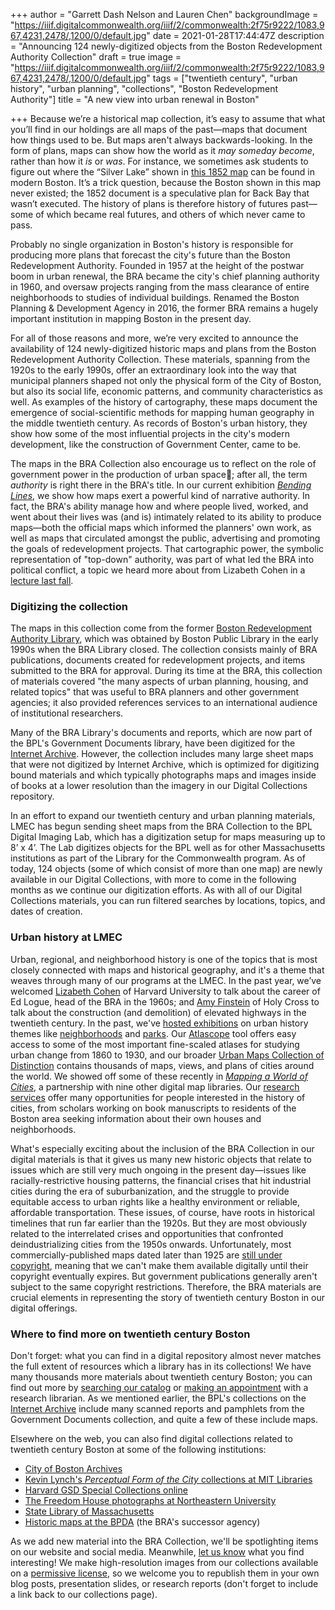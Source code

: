 +++
author = "Garrett Dash Nelson and Lauren Chen"
backgroundImage = "https://iiif.digitalcommonwealth.org/iiif/2/commonwealth:2f75r9222/1083,967,4231,2478/,1200/0/default.jpg"
date = 2021-01-28T17:44:47Z
description = "Announcing 124 newly-digitized objects from the Boston Redevelopment Authority Collection"
draft = true
image = "https://iiif.digitalcommonwealth.org/iiif/2/commonwealth:2f75r9222/1083,967,4231,2478/,1200/0/default.jpg"
tags = ["twentieth century", "urban history", "urban planning", "collections", "Boston Redevelopment Authority"]
title = "A new view into urban renewal in Boston"

+++
Because we’re a historical map collection, it’s easy to assume that what you’ll find in our holdings are all maps of the past—maps that document how things used to be. But maps aren't always backwards-looking. In the form of plans, maps can show how the world as it *may someday become*, rather than how it *is* or *was*. For instance, we sometimes ask students to figure out where the “Silver Lake” shown in [this 1852 map](https://collections.leventhalmap.org/search/commonwealth:cf95jd161) can be found in modern Boston. It’s a trick question, because the Boston shown in this map never existed; the 1852 document is a speculative plan for Back Bay that wasn’t executed. The history of plans is therefore history of futures past—some of which became real futures, and others of which never came to pass.

Probably no single organization in Boston's history is responsible for producing more plans that forecast the city's future than the Boston Redevelopment Authority. Founded in 1957 at the height of the postwar boom in urban renewal, the BRA became the city's chief planning authority in 1960, and oversaw projects ranging from the mass clearance of entire neighborhoods to studies of individual buildings. Renamed the Boston Planning & Development Agency in 2016, the former BRA remains a hugely important institution in mapping Boston in the present day.

For all of those reasons and more, we’re very excited to announce the availability of 124 newly-digitized historic maps and plans from the Boston Redevelopment Authority Collection. These materials, spanning from the 1920s to the early 1990s, offer an extraordinary look into the way that municipal planners shaped not only the physical form of the City of Boston, but also its social life, economic patterns, and community characteristics as well. As examples of the history of cartography, these maps document the emergence of social-scientific methods for mapping human geography in the middle twentieth century. As records of Boston's urban history, they show how some of the most influential projects in the city's modern development, like the construction of Government Center, came to be.

The maps in the BRA Collection also encourage us to reflect on the role of government power in the production of urban space; after all, the term *authority* is right there in the BRA's title. In our current exhibition [*Bending Lines*](https://www.leventhalmap.org/digital-exhibitions/bending-lines/power-belief/authority/), we show how maps exert a powerful kind of narrative authority. In fact, the BRA's ability manage how and where people lived, worked, and went about their lives was (and is) intimately related to its ability to produce maps—both the official maps which informed the planners' own work, as well as maps that circulated amongst the public, advertising and promoting the goals of redevelopment projects. That cartographic power, the symbolic representation of "top-down" authority, was part of what led the BRA into political conflict, a topic we heard more about from Lizabeth Cohen in a [lecture last fall](https://www.youtube.com/watch?v=_JKoC7QQBNs).

### Digitizing the collection

The maps in this collection come from the former [Boston Redevelopment Authority Library](https://archive.org/details/bostonredevelopm00bost/page/n3/mode/2up), which was obtained by Boston Public Library in the early 1990s when the BRA Library closed. The collection consists mainly of BRA publications, documents created for redevelopment projects, and items submitted to the BRA for approval. During its time at the BRA, this collection of materials covered "the many aspects of urban planning, housing, and related topics" that was useful to BRA planners and other government agencies; it also provided references services to an international audience of institutional researchers.

Many of the BRA Library's documents and reports, which are now part of the BPL's Government Documents library, have been digitized for the [Internet Archive](https://archive.org/details/bostonpubliclibrary?and%5B%5D=redevelopment&sin=). However, the collection includes many large sheet maps that were not digitized by Internet Archive, which is optimized for digitizing bound materials and which typically photographs maps and images inside of books at a lower resolution than the imagery in our Digital Collections repository.

In an effort to expand our twentieth century and urban planning materials, LMEC has begun sending sheet maps from the BRA Collection to the BPL Digital Imaging Lab, which has a digitization setup for maps measuring up to 8’ x 4’. The Lab digitizes objects for the BPL well as for other Massachusetts institutions as part of the Library for the Commonwealth program. As of today, 124 objects (some of which consist of more than one map) are newly available in our Digital Collections, with more to come in the following months as we continue our digitization efforts. As with all of our Digital Collections materials, you can run filtered searches by locations, topics, and dates of creation.

### Urban history at LMEC

Urban, regional, and neighborhood history is one of the topics that is most closely connected with maps and historical geography, and it's a theme that weaves through many of our programs at the LMEC. In the past year, we’ve welcomed [Lizabeth Cohen](https://www.youtube.com/watch?v=_JKoC7QQBNs) of Harvard University to talk about the career of Ed Logue, head of the BRA in the 1960s; and [Amy Finstein](https://www.leventhalmap.org/event/amy-finstein-nov-16/) of Holy Cross to talk about the construction (and demolition) of elevated highways in the twentieth century. In the past, we've [hosted exhibitions](https://www.leventhalmap.org/exhibitions/past-exhibitions/) on urban history themes like [neighborhoods](https://collections.leventhalmap.org/exhibits/9) and [parks](https://collections.leventhalmap.org/exhibits/21). Our [Atlascope](https://atlascope.leventhalmap.org) tool offers easy access to some of the most important fine-scaled atlases for studying urban change from 1860 to 1930, and our broader [Urban Maps Collection of Distinction](https://collections.leventhalmap.org/search?f%5Bcollection_name_ssim%5D%5B%5D=Urban+Maps+%28Collection+of+Distinction%29) contains thousands of maps, views, and plans of cities around the world. We showed off some of these recently in [*Mapping a World of Cities*](https://www.leventhalmap.org/projects/mapping-a-world-of-cities/), a partnership with nine other digital map libraries. Our [research services](https://www.leventhalmap.org/research/) offer many opportunities for people interested in the history of cities, from scholars working on book manuscripts to residents of the Boston area seeking information about their own houses and neighborhoods.

What's especially exciting about the inclusion of the BRA Collection in our digital materials is that it gives us many new historic objects that relate to issues which are still very much ongoing in the present day—issues like racially-restrictive housing patterns, the financial crises that hit industrial cities during the era of suburbanization, and the struggle to provide equitable access to urban rights like a healthy environment or reliable, affordable transportation. These issues, of course, have roots in historical timelines that run far earlier than the 1920s. But they are most obviously related to the interrelated crises and opportunities that confronted deindustrializing cities from the 1950s onwards. Unfortunately, most commercially-published maps dated later than 1925 are [still under copyright](https://www.instagram.com/p/CKPs-LeF-Bm/), meaning that we can't make them available digitally until their copyright eventually expires. But government publications generally aren't subject to the same copyright restrictions. Therefore, the BRA materials are crucial elements in representing the story of twentieth century Boston in our digital offerings.



### Where to find more on twentieth century Boston

Don't forget: what you can find in a digital repository almost never matches the full extent of resources which a library has in its collections! We have many thousands more materials about twentieth century Boston; you can find out more by [searching our catalog](https://www.leventhalmap.org/collections/searching/) or [making an appointment](https://www.leventhalmap.org/research/) with a research librarian. As we mentioned earlier, the BPL's collections on the [Internet Archive](https://archive.org/details/bostonpubliclibrary) include many scanned reports and pamphlets from the Government Documents collection, and quite a few of these include maps.

Elsewhere on the web, you can also find digital collections related to twentieth century Boston at some of the following institutions:

* [City of Boston Archives](https://archives.cityofboston.gov)
* [Kevin Lynch's *Perceptual Form of the City* collections at MIT Libraries](https://libraries.mit.edu/distinctive-collections/collections/visual-collections/)
* [Harvard GSD Special Collections online](https://guides.library.harvard.edu/gsd/visual)
* [The Freedom House photographs at Northeastern University](https://freedomhouse.library.northeastern.edu)
* [State Library of Massachusetts](https://archives.lib.state.ma.us)
* [Historic maps at the BPDA](http://www.bostonplans.org/3d-data-maps/historical-maps) (the BRA's successor agency)

As we add new material into the BRA Collection, we'll be spotlighting items on our website and social media. Meanwhile, [let us know](https://www.leventhalmap.org/about/contact-connect/) what you find interesting! We make high-resolution images from our collections available on a [permissive license](https://www.leventhalmap.org/collections/permissions/), so we welcome you to republish them in your own blog posts, presentation slides, or research reports (don't forget to include a link back to our collections page).



